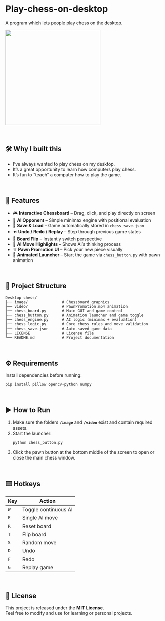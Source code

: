 # Play-chess-on-desktop
A program which lets people play chess on the desktop.

<p>
  <img src="./images/preview.gif" width="300">
</p>

<br>


## 🛠️ Why I built this  
- I’ve always wanted to play chess on my desktop.  
- It’s a great opportunity to learn how computers play chess.  
- It’s fun to “teach” a computer how to play the game.  

<br>

## 🧩 Features
- 🎮 **Interactive Chessboard** – Drag, click, and play directly on screen  
- 🤖 **AI Opponent** – Simple minimax engine with positional evaluation  
- 💾 **Save & Load** – Game automatically stored in `chess_save.json`  
- ⏪ **Undo / Redo / Replay** – Step through previous game states  
- 🔁 **Board Flip** – Instantly switch perspective  
- 🧠 **AI Move Highlights** – Shows AI’s thinking process  
- ♕ **Pawn Promotion UI** – Pick your new piece visually  
- 🎥 **Animated Launcher** – Start the game via `chess_button.py` with pawn animation  

<br>

## 📂 Project Structure
```
Desktop chess/
├── image/               # Chessboard graphics
├── video/               # PawnPromotion.mp4 animation
├── chess_board.py       # Main GUI and game control
├── chess_button.py      # Animation launcher and game toggle
├── chess_engine.py      # AI logic (minimax + evaluation)
├── chess_logic.py       # Core chess rules and move validation
├── chess_save.json      # Auto-saved game data
├── LICENSE              # License file
└── README.md            # Project documentation
```

<br>

## ⚙️ Requirements
Install dependencies before running:
```bash
pip install pillow opencv-python numpy
```

<br>

## ▶️ How to Run
1. Make sure the folders **`/image`** and **`/video`** exist and contain required assets.  
2. Start the launcher:
   ```bash
   python chess_button.py
   ```
3. Click the pawn button at the bottom middle of the screen to open or close the main chess window.

<br>

## ⌨️ Hotkeys
| Key | Action |
|-----|---------|
| `W` | Toggle continuous AI |
| `E` | Single AI move |
| `R` | Reset board |
| `T` | Flip board |
| `S` | Random move |
| `D` | Undo |
| `F` | Redo |
| `G` | Replay game |

<br>

## 📜 License
This project is released under the **MIT License**.  
Feel free to modify and use for learning or personal projects.
